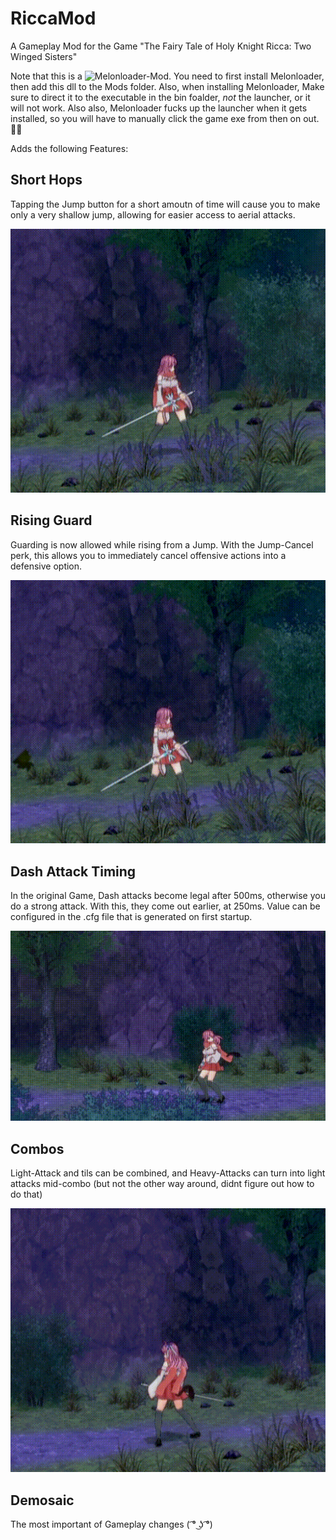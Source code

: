 # RiccaMod
A Gameplay Mod for the Game "The Fairy Tale of Holy Knight Ricca: Two Winged Sisters"

Note that this is a ![Melonloader-Mod](https://github.com/LavaGang/MelonLoader). You need to first install Melonloader, then add this dll to the Mods folder.
Also, when installing Melonloader, Make sure to direct it to the executable in the bin foalder, *not* the launcher, or it will not work.
Also also, Melonloader fucks up the launcher when it gets installed, so you will have to manually click the game exe from then on out. 🤷‍♀️

Adds the following Features:
## Short Hops
Tapping the Jump button for a short amoutn of time will cause you to make only a very shallow jump, allowing for easier access to aerial attacks.

![](https://github.com/AA2Hackanon/RiccaMod/blob/master/gifs/shortHop.gif)

## Rising Guard
Guarding is now allowed while rising from a Jump. With the Jump-Cancel perk, this allows you to immediately cancel offensive actions into a defensive option.

![](https://github.com/AA2Hackanon/RiccaMod/blob/master/gifs/risingGuard.gif)

## Dash Attack Timing
In the original Game, Dash attacks become legal after 500ms, otherwise you do a strong attack. With this, they come out earlier, at 250ms. Value can be configured in the .cfg file that is generated on first startup.

![](https://github.com/AA2Hackanon/RiccaMod/blob/master/gifs/dashAttacl.gif)

## Combos
Light-Attack and tils can be combined, and Heavy-Attacks can turn into light attacks mid-combo (but not the other way around, didnt figure out how to do that)

![](https://github.com/AA2Hackanon/RiccaMod/blob/master/gifs/combo.gif)

## Demosaic
The most important of Gameplay changes ( ͡° ͜ʖ ͡°)
